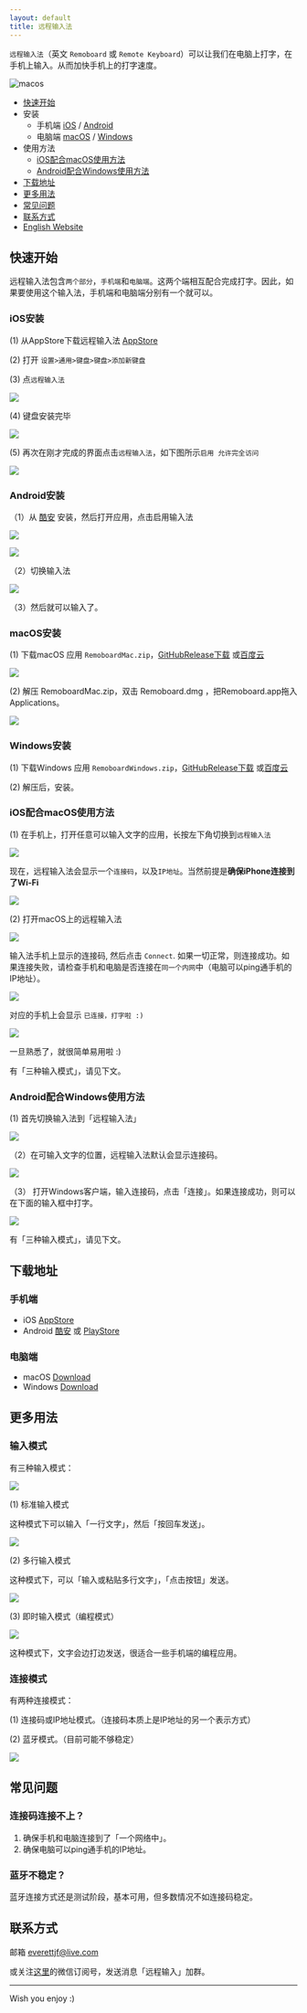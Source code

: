 ```yaml
---
layout: default
title: 远程输入法
---
```


`远程输入法`（英文 `Remoboard` 或 `Remote Keyboard`）可以让我们在电脑上打字，在手机上输入。从而加快手机上的打字速度。

![macos](/media/macos.png)


- [快速开始](#快速开始)
- 安装
    - 手机端 [iOS](#ios安装) / [Android](#android安装)
    - 电脑端 [macOS](#macos安装) / [Windows](#windows安装)
- 使用方法
    - [iOS配合macOS使用方法](#ios配合macos使用方法)
    - [Android配合Windows使用方法](#android配合windows使用方法)
- [下载地址](#下载地址)
- [更多用法](#更多用法)
- [常见问题](#常见问题)
- [联系方式](#联系方式)
- [English Website](/)


## 快速开始

远程输入法包含`两个部分`，`手机端`和`电脑端`。这两个端相互配合完成打字。因此，如果要使用这个输入法，手机端和电脑端分别有一个就可以。

### iOS安装

(1) 从AppStore下载远程输入法 [AppStore](https://apps.apple.com/cn/app/id1474458879)

(2) 打开 `设置>通用>键盘>键盘>添加新键盘`

(3) 点`远程输入法`


![](/media/15672685650329.jpg)

(4) 键盘安装完毕

![](/media/15672686102140.jpg)

(5) 再次在刚才完成的界面点击`远程输入法`，如下图所示`启用 允许完全访问`


![](/media/15672686273272.jpg)



### Android安装

（1）从 [酷安](https://www.coolapk.com/apk/241412) 安装，然后打开应用，点击启用输入法

![](/media/15674804651396.jpg)

![](/media/15674804995225.jpg)

（2）切换输入法

![](/media/15674805232856.jpg)


（3）然后就可以输入了。


### macOS安装

(1) 下载macOS 应用 `RemoboardMac.zip`，[GitHubRelease下载](https://github.com/remoboard/remoboard.github.io/releases)  或[百度云](https://pan.baidu.com/s/1F0LpkM4FJeYssJXmRGb6kA)

![](/media/15664933426375.jpg)


(2) 解压 RemoboardMac.zip，双击 Remoboard.dmg ，把Remoboard.app拖入Applications。

![](/media/15682475631662.jpg)


### Windows安装

(1) 下载Windows 应用 `RemoboardWindows.zip`，[GitHubRelease下载](https://github.com/remoboard/remoboard.github.io/releases) 或[百度云](https://pan.baidu.com/s/1F0LpkM4FJeYssJXmRGb6kA)

(2) 解压后，安装。

### iOS配合macOS使用方法

(1) 在手机上，打开任意可以输入文字的应用，长按左下角切换到`远程输入法`

![](/media/15672686555396.jpg)


现在，远程输入法会显示一个`连接码`，以及`IP地址`。当然前提是**确保iPhone连接到了Wi-Fi**

![](/media/15672686708979.jpg)



(2) 打开macOS上的远程输入法

![](/media/15664935874846.jpg)


输入法手机上显示的连接码, 然后点击 `Connect`. 如果一切正常，则连接成功。如果连接失败，请检查手机和电脑是否连接在`同一个内网`中（电脑可以ping通手机的IP地址）。

![](/media/15664949917624.jpg)

对应的手机上会显示 `已连接，打字啦 :)`

![](/media/15672686865059.jpg)

一旦熟悉了，就很简单易用啦 :)

有「三种输入模式」，请见下文。


### Android配合Windows使用方法


(1) 首先切换输入法到「远程输入法」

![](/media/15677838792591.jpg)


（2）在可输入文字的位置，远程输入法默认会显示连接码。

![](/media/15677837375419.jpg)

（3） 打开Windows客户端，输入连接码，点击「连接」。如果连接成功，则可以在下面的输入框中打字。

![](/media/15677831476448.jpg)


有「三种输入模式」，请见下文。


## 下载地址

### 手机端

- iOS [AppStore](https://apps.apple.com/cn/app/id1474458879)
- Android [酷安](https://www.coolapk.com/apk/241412) 或 [PlayStore](https://play.google.com/store/apps/details?id=com.everettjf.remoboard)

### 电脑端

- macOS [Download](https://github.com/remoboard/remoboard.github.io/releases)
- Windows [Download](https://github.com/remoboard/remoboard.github.io/releases)

## 更多用法

### 输入模式

有三种输入模式：

![](/media/15673533973864.jpg)

(1) 标准输入模式

这种模式下可以输入「一行文字」，然后「按回车发送」。

![](/media/15673534147742.jpg)



(2) 多行输入模式

这种模式下，可以「输入或粘贴多行文字」，「点击按钮」发送。

![](/media/15673534464766.jpg)


(3) 即时输入模式（编程模式）


![](/media/15673534599305.jpg)

这种模式下，文字会边打边发送，很适合一些手机端的编程应用。

### 连接模式

有两种连接模式：

(1) 连接码或IP地址模式。（连接码本质上是IP地址的另一个表示方式）

(2) 蓝牙模式。（目前可能不够稳定）

![](/media/15673534850484.jpg)



## 常见问题

### 连接码连接不上？

1. 确保手机和电脑连接到了「一个网络中」。
2. 确保电脑可以ping通手机的IP地址。


### 蓝牙不稳定？

蓝牙连接方式还是测试阶段，基本可用，但多数情况不如连接码稳定。

## 联系方式

邮箱 everettjf@live.com

或关注[这里](https://everettjf.github.io/bukuzao/)的微信订阅号，发送消息「远程输入」加群。

---

Wish you enjoy :)



